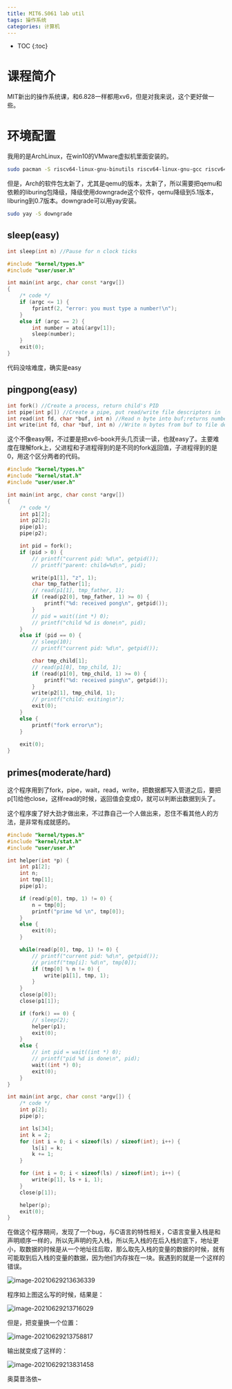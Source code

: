 ```yaml
---
title: MIT6.S061 lab util
tags: 操作系统
categories: 计算机
---
```


* TOC
{:toc}
# 课程简介

MIT新出的操作系统课，和6.828一样都用xv6，但是对我来说，这个更好做一些。



<!-- more -->



# 环境配置

我用的是ArchLinux，在win10的VMware虚拟机里面安装的。

```sh
sudo pacman -S riscv64-linux-gnu-binutils riscv64-linux-gnu-gcc riscv64-linux-gnu-gdb qemu-arch-extra
```

但是，Arch的软件包太新了，尤其是qemu的版本，太新了，所以需要把qemu和依赖的liburing包降级，降级使用downgrade这个软件，qemu降级到5.1版本，liburing到0.7版本。downgrade可以用yay安装。

```sh
sudo yay -S downgrade
```

## sleep(easy)

```c++
int sleep(int n) //Pause for n clock ticks
```

```c++
#include "kernel/types.h"
#include "user/user.h"

int main(int argc, char const *argv[])
{
    /* code */
    if (argc <= 1) {
        fprintf(2, "error: you must type a number!\n");
    }
    else if (argc == 2) {
        int number = atoi(argv[1]);
        sleep(number);
    }
    exit(0);
}
```

代码没啥难度，确实是easy

## pingpong(easy)

```c++
int fork() //Create a process, return child's PID
int pipe(int p[]) //Create a pipe, put read/write file descriptors in  p[0] and [1]
int read(int fd, char *buf, int n) //Read n byte into buf;returns number read;or 0 if end of file
int write(int fd, char *buf, int n) //Write n bytes from buf to file descriptor fd;returns n
```

这个不像easy啊，不过要是把xv6-book开头几页读一读，也就easy了。主要难度在理解fork上，父进程和子进程得到的是不同的fork返回值，子进程得到的是0，用这个区分两者的代码。

```c++
#include "kernel/types.h"
#include "kernel/stat.h"
#include "user/user.h"

int main(int argc, char const *argv[])
{
    /* code */
    int p1[2];
    int p2[2];
    pipe(p1);
    pipe(p2);

    int pid = fork();
    if (pid > 0) {
        // printf("current pid: %d\n", getpid());
        // printf("parent: child=%d\n", pid);

        write(p1[1], "z", 1);
        char tmp_father[1];
        // read(p1[1], tmp_father, 1);
        if (read(p2[0], tmp_father, 1) >= 0) {
            printf("%d: received pong\n", getpid());
        }
        // pid = wait((int *) 0);
        // printf("child %d is done\n", pid);
    }
    else if (pid == 0) {
        // sleep(10);
        // printf("current pid: %d\n", getpid());

        char tmp_child[1];
        // read(p1[0], tmp_child, 1);
        if (read(p1[0], tmp_child, 1) >= 0) {
            printf("%d: received ping\n", getpid());
        }
        write(p2[1], tmp_child, 1);
        // printf("child: exiting\n");
        exit(0);
    }
    else {
        printf("fork error\n");
    }
    
    exit(0);
}
```



## primes(moderate/hard)

这个程序用到了fork，pipe，wait，read，write，把数据都写入管道之后，要把p[1]给他close，这样read的时候，返回值会变成0，就可以判断出数据到头了。

这个程序废了好大劲才做出来，不过靠自己一个人做出来，忍住不看其他人的方法，是非常有成就感的。

```c++
#include "kernel/types.h"
#include "kernel/stat.h"
#include "user/user.h"

int helper(int *p) {
    int p1[2];
    int n;
    int tmp[1];
    pipe(p1);

    if (read(p[0], tmp, 1) != 0) {
        n = tmp[0];
        printf("prime %d \n", tmp[0]);
    }
    else {
        exit(0);
    }

    while(read(p[0], tmp, 1) != 0) {
        // printf("current pid: %d\n", getpid());
        // printf("tmp[i]: %d\n", tmp[0]);
        if (tmp[0] % n != 0) {
            write(p1[1], tmp, 1);
        }
    }
    close(p[0]);
    close(p1[1]);

    if (fork() == 0) {
        // sleep(2);
        helper(p1);
        exit(0);
    }
    else {
        // int pid = wait((int *) 0);
        // printf("pid %d is done\n", pid);
        wait((int *) 0);
        exit(0);
    }
}

int main(int argc, char const *argv[]) {
    /* code */
    int p[2];
    pipe(p);

    int ls[34];
    int k = 2;
    for (int i = 0; i < sizeof(ls) / sizeof(int); i++) {
        ls[i] = k;
        k += 1;
    }

    for (int i = 0; i < sizeof(ls) / sizeof(int); i++) {
        write(p[1], ls + i, 1);
    }
    close(p[1]);

    helper(p);
    exit(0);
}
```

在做这个程序期间，发现了一个bug，与C语言的特性相关，C语言变量入栈是和声明顺序一样的，所以先声明的先入栈，所以先入栈的在后入栈的底下，地址更小，取数据的时候是从一个地址往后取，那么取先入栈的变量的数据的时候，就有可能取到后入栈的变量的数据，因为他们内存挨在一块。我遇到的就是一个这样的错误。

![image-20210629213636339](2021-06-29-xv6-lab-util.assets/image-20210629213636339.png)

程序如上图这么写的时候，结果是：

![image-20210629213716029](2021-06-29-xv6-lab-util.assets/image-20210629213716029.png)

但是，把变量换一个位置：

![image-20210629213758817](2021-06-29-xv6-lab-util.assets/image-20210629213758817.png)

输出就变成了这样的：

![image-20210629213831458](2021-06-29-xv6-lab-util.assets/image-20210629213831458.png)

奥莫昔洛依~
